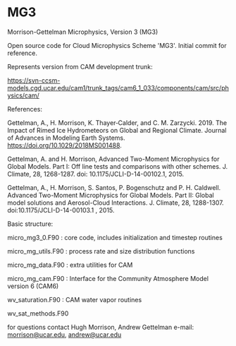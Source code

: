 # MG3
Morrison-Gettelman Microphysics, Version 3 (MG3)

Open source code for Cloud Microphysics Scheme 'MG3'. Initial commit for reference. 

Represents version from CAM development trunk:

https://svn-ccsm-models.cgd.ucar.edu/cam1/trunk_tags/cam6_1_033/components/cam/src/physics/cam/

References: 

Gettelman, A., H. Morrison, K. Thayer‐Calder, and C. M. Zarzycki. 2019. The Impact of Rimed Ice Hydrometeors on Global and Regional Climate. Journal of Advances in Modeling Earth Systems. https://doi.org/10.1029/2018MS001488.


Gettelman, A. and H. Morrison, Advanced Two-Moment Microphysics for Global Models. Part I: Off line tests and comparisons with other schemes. J. Climate, 28, 1268-1287. doi: 10.1175/JCLI-D-14-00102.1, 2015.

Gettelman, A., H. Morrison, S. Santos, P. Bogenschutz and P. H. Caldwell. Advanced Two-Moment Microphysics for Global Models. Part II: Global model solutions and Aerosol-Cloud Interactions. J. Climate, 28, 1288-1307. doi:10.1175/JCLI-D-14-00103.1 , 2015. 

Basic structure:

micro_mg3_0.F90        : core code, includes initialization and timestep routines

micro_mg_utils.F90     : process rate and size distribution functions

micro_mg_data.F90      : extra utilities for CAM

micro_mg_cam.F90       : Interface for the Community Atmosphere Model version 6 (CAM6)

wv_saturation.F90      : CAM water vapor routines

wv_sat_methods.F90
       
for questions contact Hugh Morrison, Andrew Gettelman e-mail: morrison@ucar.edu, andrew@ucar.edu
